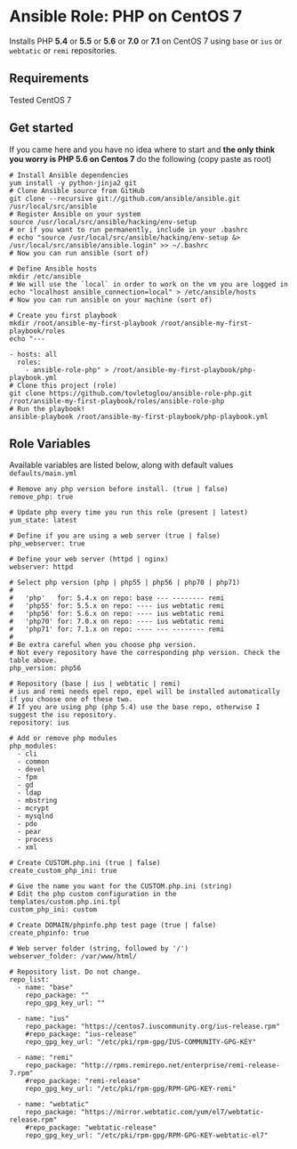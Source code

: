 # Ansible Role: PHP on CentOS 7

Installs PHP **5.4** or **5.5** or **5.6** or **7.0** or **7.1** on CentOS 7 using `base` or `ius` or `webtatic` or `remi` repositories.

## Requirements

Tested CentOS 7

## Get started

If you came here and you have no idea where to start and **the only think you worry is PHP 5.6 on Centos 7** do the following (copy paste as root)

    # Install Ansible dependencies
    yum install -y python-jinja2 git
    # Clone Ansible source from GitHub
    git clone --recursive git://github.com/ansible/ansible.git /usr/local/src/ansible
    # Register Ansible on your system
    source /usr/local/src/ansible/hacking/env-setup
    # or if you want to run permanently, include in your .bashrc
    # echo "source /usr/local/src/ansible/hacking/env-setup &> /usr/local/src/ansible/ansible.login" >> ~/.bashrc
    # Now you can run ansible (sort of)

    # Define Ansible hosts
    mkdir /etc/ansible
    # We will use the `local` in order to work on the vm you are logged in
    echo "localhost ansible_connection=local" > /etc/ansible/hosts
    # Now you can run ansible on your machine (sort of)

    # Create you first playbook
    mkdir /root/ansible-my-first-playbook /root/ansible-my-first-playbook/roles
    echo "---
    
    - hosts: all
      roles:
        - ansible-role-php" > /root/ansible-my-first-playbook/php-playbook.yml
    # Clone this project (role)
    git clone https://github.com/tovletoglou/ansible-role-php.git /root/ansible-my-first-playbook/roles/ansible-role-php
    # Run the playbook!
    ansible-playbook /root/ansible-my-first-playbook/php-playbook.yml

## Role Variables

Available variables are listed below, along with default values `defaults/main.yml`

    # Remove any php version before install. (true | false)
    remove_php: true

    # Update php every time you run this role (present | latest)
    yum_state: latest

    # Define if you are using a web server (true | false)
    php_webserver: true

    # Define your web server (httpd | nginx)
    webserver: httpd

    # Select php version (php | php55 | php56 | php70 | php71)
    #
    #   'php'   for: 5.4.x on repo: base --- -------- remi
    #   'php55' for: 5.5.x on repo: ---- ius webtatic remi
    #   'php56' for: 5.6.x on repo: ---- ius webtatic remi
    #   'php70' for: 7.0.x on repo: ---- ius webtatic remi
    #   'php71' for: 7.1.x on repo: ---- --- -------- remi
    #
    # Be extra careful when you choose php version.
    # Not every repository have the corresponding php version. Check the table above.
    php_version: php56

    # Repository (base | ius | webtatic | remi)
    # ius and remi needs epel repo, epel will be installed automatically if you choose one of these two.
    # If you are using php (php 5.4) use the base repo, otherwise I suggest the isu repository.
    repository: ius

    # Add or remove php modules
    php_modules:
      - cli
      - common
      - devel
      - fpm
      - gd
      - ldap
      - mbstring
      - mcrypt
      - mysqlnd
      - pdo
      - pear
      - process
      - xml

    # Create CUSTOM.php.ini (true | false)
    create_custom_php_ini: true

    # Give the name you want for the CUSTOM.php.ini (string)
    # Edit the php custom configuration in the templates/custom.php.ini.tpl
    custom_php_ini: custom

    # Create DOMAIN/phpinfo.php test page (true | false)
    create_phpinfo: true

    # Web server folder (string, followed by '/')
    webserver_folder: /var/www/html/

    # Repository list. Do not change.
    repo_list:
      - name: "base"
        repo_package: ""
        repo_gpg_key_url: ""

      - name: "ius"
        repo_package: "https://centos7.iuscommunity.org/ius-release.rpm"
        #repo_package: "ius-release"
        repo_gpg_key_url: "/etc/pki/rpm-gpg/IUS-COMMUNITY-GPG-KEY"

      - name: "remi"
        repo_package: "http://rpms.remirepo.net/enterprise/remi-release-7.rpm"
        #repo_package: "remi-release"
        repo_gpg_key_url: "/etc/pki/rpm-gpg/RPM-GPG-KEY-remi"

      - name: "webtatic"
        repo_package: "https://mirror.webtatic.com/yum/el7/webtatic-release.rpm"
        #repo_package: "webtatic-release"
        repo_gpg_key_url: "/etc/pki/rpm-gpg/RPM-GPG-KEY-webtatic-el7"

